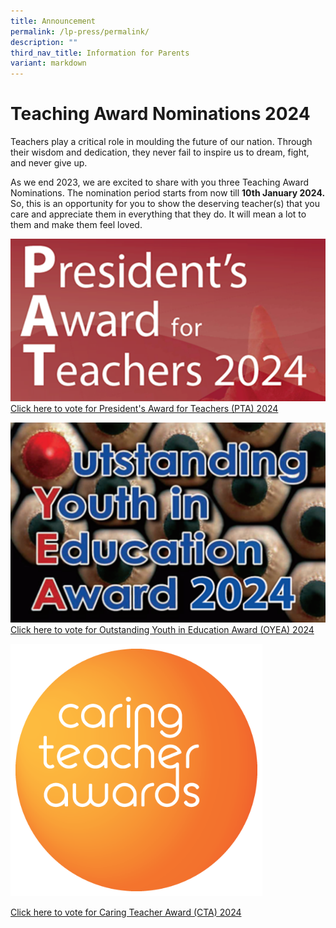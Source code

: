 ```yaml
---
title: Announcement
permalink: /lp-press/permalink/
description: ""
third_nav_title: Information for Parents
variant: markdown
---
```

# Teaching Award Nominations 2024

Teachers play a critical role in moulding the future of our nation. Through their wisdom and dedication, they never fail to inspire us to dream, fight, and never give up.

As we end 2023, we are excited to share with you three Teaching Award Nominations. The nomination period starts from now till&nbsp;**10th January 2024.** So, this is an opportunity for you to show the deserving teacher(s) that you care and appreciate them in everything that they do. It will mean a lot to them and make them feel loved.



![](/images/Homepage/PTA2024.png)
[Click here to vote for President's Award for Teachers (PTA) 2024](https://form.gov.sg/650a5bfd07ce8a0011c0133c)

![](/images/Homepage/OYEA_2024.png)
[Click here to vote for Outstanding Youth in Education Award (OYEA) 2024](https://form.gov.sg/650a8bfa356d470012265669)

<img src="/images/Homepage/caring%20teacher%202024.png" style="width:80%">

[Click here to vote for Caring Teacher Award (CTA) 2024](https://www.cta.nie.edu.sg/nominate)